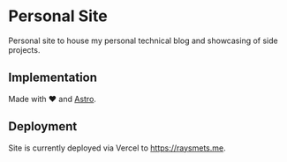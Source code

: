 # Personal Site

Personal site to house my personal technical blog and showcasing of side projects.

## Implementation

Made with ❤️ and [Astro](https://docs.astro.build).

## Deployment

Site is currently deployed via Vercel to https://raysmets.me.